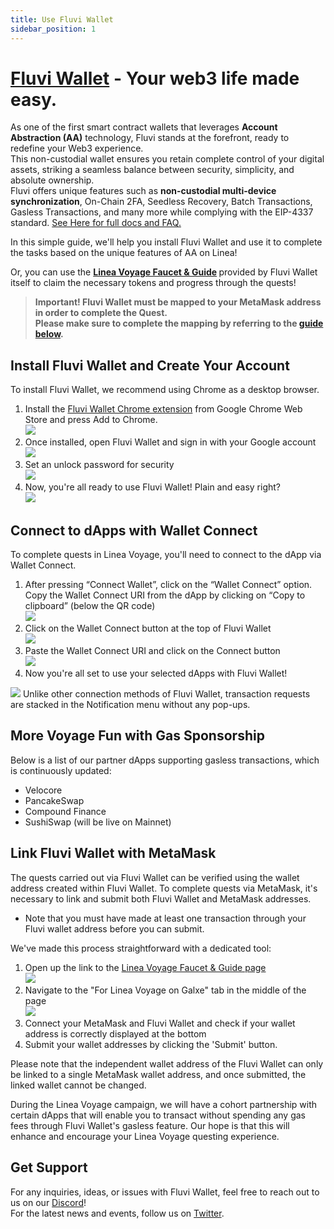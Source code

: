 ```yaml
---
title: Use Fluvi Wallet
sidebar_position: 1
---
```

  
# [Fluvi Wallet](https://fluviwallet.xyz/) - Your web3 life made easy. 
As one of the first smart contract wallets that leverages <b>Account Abstraction (AA)</b> technology, Fluvi stands at the forefront, ready to redefine your Web3 experience. </br>
This non-custodial wallet ensures you retain complete control of your digital assets, striking a seamless balance between security, simplicity, and absolute ownership.</br>
 Fluvi offers unique features such as <b>non-custodial multi-device synchronization</b>, On-Chain 2FA, Seedless Recovery, Batch Transactions, Gasless Transactions, and many more while complying with the EIP-4337 standard.
 [See Here for full docs and FAQ.](https://docs.fluviwallet.xyz/linea-voyage/linea-voyage-with-fluvi-wallet)

In this simple guide, we'll help you install Fluvi Wallet and use it to complete the tasks based on the unique features of AA on Linea!

Or, you can use the <b>[Linea Voyage Faucet & Guide](http://linea-quest.fluvi.io) </b>provided by Fluvi Wallet itself to claim the necessary tokens and progress through the quests!

 > <b>Important! Fluvi Wallet must be mapped to your MetaMask address in order to complete the Quest. </br>Please make sure to complete the mapping by referring to the [guide below](#link-fluvi-wallet-with-metamask).</b>

## Install Fluvi Wallet and Create Your Account

To install Fluvi Wallet, we recommend using Chrome as a desktop browser.

1.  Install the [Fluvi Wallet Chrome extension](https://chrome.google.com/webstore/detail/fluvi-wallet/mmmjbcfofconkannjonfmjjajpllddbg) from Google Chrome Web Store and press Add to Chrome.  
    ![](../../assets/fluvi_wallet/image1.png)
2.  Once installed, open Fluvi Wallet and sign in with your Google account  
    ![](../../assets/fluvi_wallet/image2.png)
3.  Set an unlock password for security  
    ![](../../assets/fluvi_wallet/image3.png)
4.  Now, you're all ready to use Fluvi Wallet! Plain and easy right?  
    ![](../../assets/fluvi_wallet/image4.png)

## Connect to dApps with Wallet Connect

To complete quests in Linea Voyage, you'll need to connect to the dApp via Wallet Connect.

1.  After pressing “Connect Wallet”, click on the “Wallet Connect” option.  
    Copy the Wallet Connect URI from the dApp by clicking on “Copy to clipboard” (below the QR code)  
    ![](../../assets/fluvi_wallet/image5.png)
2.  Click on the Wallet Connect button at the top of Fluvi Wallet  
    ![](../../assets/fluvi_wallet/image6.png)
3.  Paste the Wallet Connect URI and click on the Connect button  
    ![](../../assets/fluvi_wallet/image7.png)
4.  Now you're all set to use your selected dApps with Fluvi Wallet!

![](../../assets/fluvi_wallet/image8.png) Unlike other connection methods of Fluvi Wallet, transaction requests are stacked in the Notification menu without any pop-ups.

## More Voyage Fun with Gas Sponsorship

Below is a list of our partner dApps supporting gasless transactions, which is continuously updated:

- Velocore
- PancakeSwap
- Compound Finance
- SushiSwap (will be live on Mainnet)

## Link Fluvi Wallet with MetaMask

The quests carried out via Fluvi Wallet can be verified using the wallet address created within Fluvi Wallet. To complete quests via MetaMask, it's necessary to link and submit both Fluvi Wallet and MetaMask addresses.

- Note that you must have made at least one transaction through your Fluvi wallet address before you can submit.

We've made this process straightforward with a dedicated tool:

1.  Open up the link to the [Linea Voyage Faucet & Guide page  
    ](http://linea-quest.fluvi.io)![](../../assets/fluvi_wallet/image9.png)  
2.  Navigate to the "For Linea Voyage on Galxe" tab in the middle of the page  
    ![](../../assets/fluvi_wallet/image10.png)
3.  Connect your MetaMask and Fluvi Wallet and check if your wallet address is correctly displayed at the bottom
4.  Submit your wallet addresses by clicking the 'Submit' button.

Please note that the independent wallet address of the Fluvi Wallet can only be linked to a single MetaMask wallet address, and once submitted, the linked wallet cannot be changed.

During the Linea Voyage campaign, we will have a cohort partnership with certain dApps that will enable you to transact without spending any gas fees through Fluvi Wallet's gasless feature. Our hope is that this will enhance and encourage your Linea Voyage questing experience.

## Get Support[​](https://docs.linea.build/use-linea/explore/use-celer#get-support)

For any inquiries, ideas, or issues with Fluvi Wallet, feel free to reach out to us on our [Discord](https://discord.com/invite/TVdGd8R5rk)!</br>
For the latest news and events, follow us on [Twitter](https://twitter.com/fluviweb3).